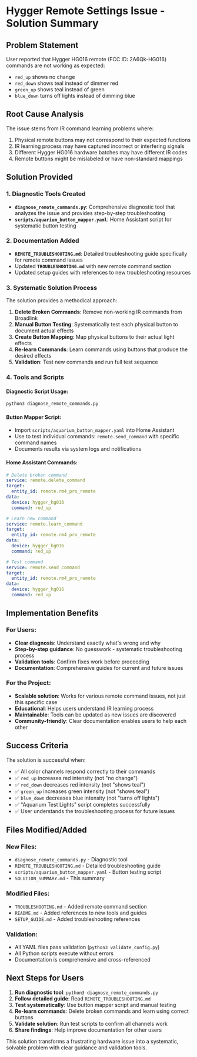 # Hygger Remote Settings Issue - Solution Summary

## Problem Statement
User reported that Hygger HG016 remote (FCC ID: 2A6Qk-HG016) commands are not working as expected:
- `red_up` shows no change
- `red_down` shows teal instead of dimmer red  
- `green_up` shows teal instead of green
- `blue_down` turns off lights instead of dimming blue

## Root Cause Analysis
The issue stems from IR command learning problems where:
1. Physical remote buttons may not correspond to their expected functions
2. IR learning process may have captured incorrect or interfering signals
3. Different Hygger HG016 hardware batches may have different IR codes
4. Remote buttons might be mislabeled or have non-standard mappings

## Solution Provided

### 1. Diagnostic Tools Created
- **`diagnose_remote_commands.py`**: Comprehensive diagnostic tool that analyzes the issue and provides step-by-step troubleshooting
- **`scripts/aquarium_button_mapper.yaml`**: Home Assistant script for systematic button testing

### 2. Documentation Added
- **`REMOTE_TROUBLESHOOTING.md`**: Detailed troubleshooting guide specifically for remote command issues
- Updated **`TROUBLESHOOTING.md`** with new remote command section
- Updated setup guides with references to new troubleshooting resources

### 3. Systematic Solution Process
The solution provides a methodical approach:

1. **Delete Broken Commands**: Remove non-working IR commands from Broadlink
2. **Manual Button Testing**: Systematically test each physical button to document actual effects
3. **Create Button Mapping**: Map physical buttons to their actual light effects
4. **Re-learn Commands**: Learn commands using buttons that produce the desired effects
5. **Validation**: Test new commands and run full test sequence

### 4. Tools and Scripts

#### Diagnostic Script Usage:
```bash
python3 diagnose_remote_commands.py
```

#### Button Mapper Script:
- Import `scripts/aquarium_button_mapper.yaml` into Home Assistant
- Use to test individual commands: `remote.send_command` with specific command names
- Documents results via system logs and notifications

#### Home Assistant Commands:
```yaml
# Delete broken command
service: remote.delete_command
target:
  entity_id: remote.rm4_pro_remote
data:
  device: hygger_hg016
  command: red_up

# Learn new command  
service: remote.learn_command
target:
  entity_id: remote.rm4_pro_remote
data:
  device: hygger_hg016
  command: red_up

# Test command
service: remote.send_command
target:
  entity_id: remote.rm4_pro_remote
data:
  device: hygger_hg016
  command: red_up
```

## Implementation Benefits

### For Users:
- **Clear diagnosis**: Understand exactly what's wrong and why
- **Step-by-step guidance**: No guesswork - systematic troubleshooting process
- **Validation tools**: Confirm fixes work before proceeding
- **Documentation**: Comprehensive guides for current and future issues

### For the Project:
- **Scalable solution**: Works for various remote command issues, not just this specific case
- **Educational**: Helps users understand IR learning process
- **Maintainable**: Tools can be updated as new issues are discovered
- **Community-friendly**: Clear documentation enables users to help each other

## Success Criteria
The solution is successful when:
- ✅ All color channels respond correctly to their commands
- ✅ `red_up` increases red intensity (not "no change")  
- ✅ `red_down` decreases red intensity (not "shows teal")
- ✅ `green_up` increases green intensity (not "shows teal")
- ✅ `blue_down` decreases blue intensity (not "turns off lights")
- ✅ "Aquarium Test Lights" script completes successfully
- ✅ User understands the troubleshooting process for future issues

## Files Modified/Added

### New Files:
- `diagnose_remote_commands.py` - Diagnostic tool
- `REMOTE_TROUBLESHOOTING.md` - Detailed troubleshooting guide
- `scripts/aquarium_button_mapper.yaml` - Button testing script
- `SOLUTION_SUMMARY.md` - This summary

### Modified Files:
- `TROUBLESHOOTING.md` - Added remote command section
- `README.md` - Added references to new tools and guides
- `SETUP_GUIDE.md` - Added troubleshooting references

### Validation:
- All YAML files pass validation (`python3 validate_config.py`)
- All Python scripts execute without errors
- Documentation is comprehensive and cross-referenced

## Next Steps for Users

1. **Run diagnostic tool**: `python3 diagnose_remote_commands.py`
2. **Follow detailed guide**: Read `REMOTE_TROUBLESHOOTING.md`
3. **Test systematically**: Use button mapper script and manual testing
4. **Re-learn commands**: Delete broken commands and learn using correct buttons
5. **Validate solution**: Run test scripts to confirm all channels work
6. **Share findings**: Help improve documentation for other users

This solution transforms a frustrating hardware issue into a systematic, solvable problem with clear guidance and validation tools.